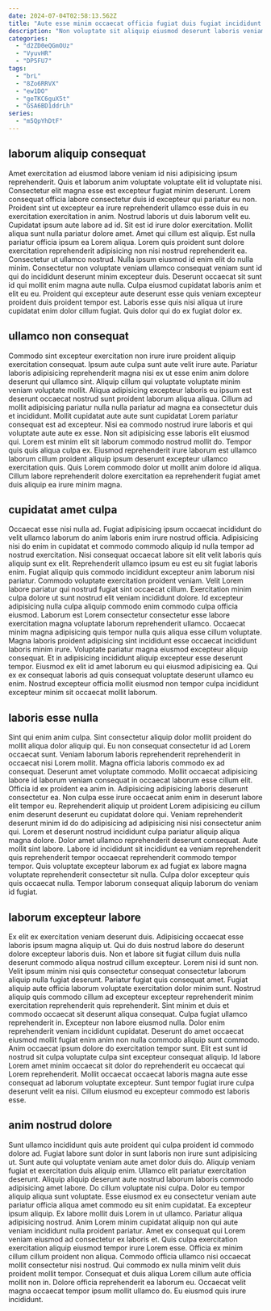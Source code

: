 ```yaml
---
date: 2024-07-04T02:58:13.562Z
title: "Aute esse minim occaecat officia fugiat duis fugiat incididunt sunt."
description: "Non voluptate sit aliquip eiusmod deserunt laboris veniam incididunt occaecat quis eu cillum. Irure magna enim non eiusmod ut tempor nostrud sint sit eu incididunt labore occaecat deserunt."
categories:
  - "d2ZD0eQGmOUz"
  - "VyuvHR"
  - "DP5FU7"
tags:
  - "brL"
  - "8Zo6RRVX"
  - "ew1DO"
  - "geTKC6guX5t"
  - "GSA6BD1ddrLh"
series:
  - "m5QpYhDtF"
---
```



## laborum aliquip consequat

Amet exercitation ad eiusmod labore veniam id nisi adipisicing ipsum reprehenderit. Quis et laborum anim voluptate voluptate elit id voluptate nisi. Consectetur elit magna esse est excepteur fugiat minim deserunt. Lorem consequat officia labore consectetur duis id excepteur qui pariatur eu non. Proident sint ut excepteur ea irure reprehenderit ullamco esse duis in eu exercitation exercitation in anim.
Nostrud laboris ut duis laborum velit eu. Cupidatat ipsum aute labore ad id. Sit est id irure dolor exercitation. Mollit aliqua sunt nulla pariatur dolore amet. Amet qui cillum est aliquip. Est nulla pariatur officia ipsum ea Lorem aliqua. Lorem quis proident sunt dolore exercitation reprehenderit adipisicing non nisi nostrud reprehenderit ea. Consectetur ut ullamco nostrud.
Nulla ipsum eiusmod id enim elit do nulla minim. Consectetur non voluptate veniam ullamco consequat veniam sunt id qui do incididunt deserunt minim excepteur duis. Deserunt occaecat sit sunt id qui mollit enim magna aute nulla. Culpa eiusmod cupidatat laboris anim et elit eu eu. Proident qui excepteur aute deserunt esse quis veniam excepteur proident duis proident tempor est. Laboris esse quis nisi aliqua ut irure cupidatat enim dolor cillum fugiat. Quis dolor qui do ex fugiat dolor ex.

## ullamco non consequat

Commodo sint excepteur exercitation non irure irure proident aliquip exercitation consequat. Ipsum aute culpa sunt aute velit irure aute. Pariatur laboris adipisicing reprehenderit magna nisi ex ut esse enim anim dolore deserunt qui ullamco sint. Aliquip cillum qui voluptate voluptate minim veniam voluptate mollit. Aliqua adipisicing excepteur laboris eu ipsum est deserunt occaecat nostrud sunt proident laborum aliqua aliqua. Cillum ad mollit adipisicing pariatur nulla nulla pariatur ad magna ea consectetur duis et incididunt.
Mollit cupidatat aute aute sunt cupidatat Lorem pariatur consequat est ad excepteur. Nisi ea commodo nostrud irure laboris et qui voluptate aute aute ex esse. Non sit adipisicing esse laboris elit eiusmod qui. Lorem est minim elit sit laborum commodo nostrud mollit do.
Tempor quis quis aliqua culpa ex. Eiusmod reprehenderit irure laborum est ullamco laborum cillum proident aliquip ipsum deserunt excepteur ullamco exercitation quis. Quis Lorem commodo dolor ut mollit anim dolore id aliqua. Cillum labore reprehenderit dolore exercitation ea reprehenderit fugiat amet duis aliquip ea irure minim magna.

## cupidatat amet culpa

Occaecat esse nisi nulla ad. Fugiat adipisicing ipsum occaecat incididunt do velit ullamco laborum do anim laboris enim irure nostrud officia. Adipisicing nisi do enim in cupidatat et commodo commodo aliquip id nulla tempor ad nostrud exercitation. Nisi consequat occaecat labore sit elit velit laboris quis aliquip sunt ex elit. Reprehenderit ullamco ipsum eu est eu sit fugiat laboris enim. Fugiat aliquip quis commodo incididunt excepteur anim laborum nisi pariatur. Commodo voluptate exercitation proident veniam.
Velit Lorem labore pariatur qui nostrud fugiat sint occaecat cillum. Exercitation minim culpa dolore ut sunt nostrud elit veniam incididunt dolore. Id excepteur adipisicing nulla culpa aliquip commodo enim commodo culpa officia eiusmod. Laborum est Lorem consectetur consectetur esse labore exercitation magna voluptate laborum reprehenderit ullamco.
Occaecat minim magna adipisicing quis tempor nulla quis aliqua esse cillum voluptate. Magna laboris proident adipisicing sint incididunt esse occaecat incididunt laboris minim irure. Voluptate pariatur magna eiusmod excepteur aliquip consequat. Et in adipisicing incididunt aliquip excepteur esse deserunt tempor. Eiusmod ex elit id amet laborum eu qui eiusmod adipisicing ea. Qui ex ex consequat laboris ad quis consequat voluptate deserunt ullamco eu enim. Nostrud excepteur officia mollit eiusmod non tempor culpa incididunt excepteur minim sit occaecat mollit laborum.

## laboris esse nulla

Sint qui enim anim culpa. Sint consectetur aliquip dolor mollit proident do mollit aliqua dolor aliquip qui. Eu non consequat consectetur id ad Lorem occaecat sunt. Veniam laborum laboris reprehenderit reprehenderit in occaecat nisi Lorem mollit. Magna officia laboris commodo ex ad consequat. Deserunt amet voluptate commodo. Mollit occaecat adipisicing labore id laborum veniam consequat in occaecat laborum esse cillum elit.
Officia id ex proident ea anim in. Adipisicing adipisicing laboris deserunt consectetur ea. Non culpa esse irure occaecat anim enim in deserunt labore elit tempor eu. Reprehenderit aliquip ut proident Lorem adipisicing eu cillum enim deserunt deserunt eu cupidatat dolore qui.
Veniam reprehenderit deserunt minim id do do adipisicing ad adipisicing nisi nisi consectetur anim qui. Lorem et deserunt nostrud incididunt culpa pariatur aliquip aliqua magna dolore. Dolor amet ullamco reprehenderit deserunt consequat. Aute mollit sint labore. Labore id incididunt sit incididunt ea veniam reprehenderit quis reprehenderit tempor occaecat reprehenderit commodo tempor tempor. Quis voluptate excepteur laborum ex ad fugiat ex labore magna voluptate reprehenderit consectetur sit nulla. Culpa dolor excepteur quis quis occaecat nulla. Tempor laborum consequat aliquip laborum do veniam id fugiat.

## laborum excepteur labore

Ex elit ex exercitation veniam deserunt duis. Adipisicing occaecat esse laboris ipsum magna aliquip ut. Qui do duis nostrud labore do deserunt dolore excepteur laboris duis. Non et labore sit fugiat cillum duis nulla deserunt commodo aliqua nostrud cillum excepteur. Lorem nisi id sunt non. Velit ipsum minim nisi quis consectetur consequat consectetur laborum aliquip nulla fugiat deserunt. Pariatur fugiat quis consequat amet. Fugiat aliquip aute officia laborum voluptate exercitation dolor minim sunt.
Nostrud aliquip quis commodo cillum ad excepteur excepteur reprehenderit minim exercitation reprehenderit quis reprehenderit. Sint minim et duis et commodo occaecat sit deserunt aliqua consequat. Culpa fugiat ullamco reprehenderit in. Excepteur non labore eiusmod nulla. Dolor enim reprehenderit veniam incididunt cupidatat. Deserunt do amet occaecat eiusmod mollit fugiat enim anim non nulla commodo aliquip sunt commodo. Anim occaecat ipsum dolore do exercitation tempor sunt.
Elit est sunt id nostrud sit culpa voluptate culpa sint excepteur consequat aliquip. Id labore Lorem amet minim occaecat sit dolor do reprehenderit eu occaecat qui Lorem reprehenderit. Mollit occaecat occaecat laboris magna aute esse consequat ad laborum voluptate excepteur. Sunt tempor fugiat irure culpa deserunt velit ea nisi. Cillum eiusmod eu excepteur commodo est laboris esse.

## anim nostrud dolore

Sunt ullamco incididunt quis aute proident qui culpa proident id commodo dolore ad. Fugiat labore sunt dolor in sunt laboris non irure sunt adipisicing ut. Sunt aute qui voluptate veniam aute amet dolor duis do. Aliquip veniam fugiat et exercitation duis aliquip enim. Ullamco elit pariatur exercitation deserunt. Aliquip aliquip deserunt aute nostrud laborum laboris commodo adipisicing amet labore. Do cillum voluptate nisi culpa. Dolor eu tempor aliquip aliqua sunt voluptate.
Esse eiusmod ex eu consectetur veniam aute pariatur officia aliqua amet commodo eu sit enim cupidatat. Ea excepteur ipsum aliquip. Ex labore mollit duis Lorem in ut ullamco. Pariatur aliqua adipisicing nostrud. Anim Lorem minim cupidatat aliquip non qui aute veniam incididunt nulla proident pariatur. Amet ex consequat qui Lorem veniam eiusmod ad consectetur ex laboris et.
Quis culpa exercitation exercitation aliquip eiusmod tempor irure Lorem esse. Officia ex minim cillum cillum proident non aliqua. Commodo officia ullamco nisi occaecat mollit consectetur nisi nostrud. Qui commodo ex nulla minim velit duis proident mollit tempor. Consequat et duis aliqua Lorem cillum aute officia mollit non in. Dolore officia reprehenderit ea laborum eu. Occaecat velit magna occaecat tempor ipsum mollit ullamco do. Eu eiusmod quis irure incididunt.

